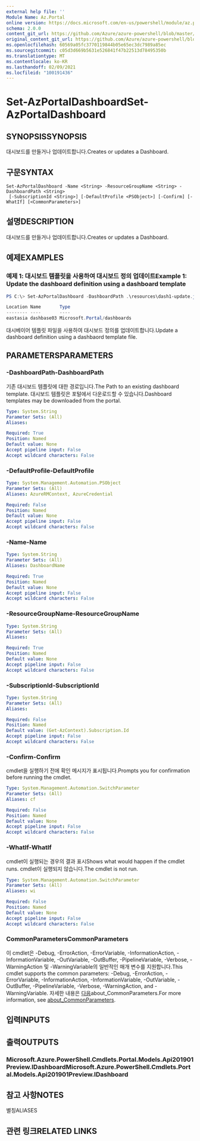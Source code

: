 ```yaml
---
external help file: ''
Module Name: Az.Portal
online version: https://docs.microsoft.com/en-us/powershell/module/az.portal/set-azportaldashboard
schema: 2.0.0
content_git_url: https://github.com/Azure/azure-powershell/blob/master/src/Portal/help/Set-AzPortalDashboard.md
original_content_git_url: https://github.com/Azure/azure-powershell/blob/master/src/Portal/help/Set-AzPortalDashboard.md
ms.openlocfilehash: 60569a05fc3770119844b05e65ec3dc7989a85ec
ms.sourcegitcommit: c05d3d669b5631e526841f47b22513d78495350b
ms.translationtype: MT
ms.contentlocale: ko-KR
ms.lasthandoff: 02/09/2021
ms.locfileid: "100191436"
---
```

# <span data-ttu-id="4ad30-101">Set-AzPortalDashboard</span><span class="sxs-lookup"><span data-stu-id="4ad30-101">Set-AzPortalDashboard</span></span>

## <span data-ttu-id="4ad30-102">SYNOPSIS</span><span class="sxs-lookup"><span data-stu-id="4ad30-102">SYNOPSIS</span></span>
<span data-ttu-id="4ad30-103">대시보드를 만들거나 업데이트합니다.</span><span class="sxs-lookup"><span data-stu-id="4ad30-103">Creates or updates a Dashboard.</span></span>

## <span data-ttu-id="4ad30-104">구문</span><span class="sxs-lookup"><span data-stu-id="4ad30-104">SYNTAX</span></span>

```
Set-AzPortalDashboard -Name <String> -ResourceGroupName <String> -DashboardPath <String>
 [-SubscriptionId <String>] [-DefaultProfile <PSObject>] [-Confirm] [-WhatIf] [<CommonParameters>]
```

## <span data-ttu-id="4ad30-105">설명</span><span class="sxs-lookup"><span data-stu-id="4ad30-105">DESCRIPTION</span></span>
<span data-ttu-id="4ad30-106">대시보드를 만들거나 업데이트합니다.</span><span class="sxs-lookup"><span data-stu-id="4ad30-106">Creates or updates a Dashboard.</span></span>

## <span data-ttu-id="4ad30-107">예제</span><span class="sxs-lookup"><span data-stu-id="4ad30-107">EXAMPLES</span></span>

### <span data-ttu-id="4ad30-108">예제 1: 대시보드 템플릿을 사용하여 대시보드 정의 업데이트</span><span class="sxs-lookup"><span data-stu-id="4ad30-108">Example 1: Update the dashboard definition using a dashboard template</span></span>
```powershell
PS C:\> Set-AzPortalDashboard -DashboardPath .\resources\dash1-update.json -ResourceGroupName my-rg -DashboardName dashbase03

Location Name       Type
-------- ----       ----
eastasia dashbase03 Microsoft.Portal/dashboards
```

<span data-ttu-id="4ad30-109">대시베이어 템플릿 파일을 사용하여 대시보드 정의를 업데이트합니다.</span><span class="sxs-lookup"><span data-stu-id="4ad30-109">Update a dashboard definition using a dashbaord template file.</span></span>

## <span data-ttu-id="4ad30-110">PARAMETERS</span><span class="sxs-lookup"><span data-stu-id="4ad30-110">PARAMETERS</span></span>

### <span data-ttu-id="4ad30-111">-DashboardPath</span><span class="sxs-lookup"><span data-stu-id="4ad30-111">-DashboardPath</span></span>
<span data-ttu-id="4ad30-112">기존 대시보드 템플릿에 대한 경로입니다.</span><span class="sxs-lookup"><span data-stu-id="4ad30-112">The Path to an existing dashboard template.</span></span>
<span data-ttu-id="4ad30-113">대시보드 템플릿은 포털에서 다운로드할 수 있습니다.</span><span class="sxs-lookup"><span data-stu-id="4ad30-113">Dashboard templates may be downloaded from the portal.</span></span>

```yaml
Type: System.String
Parameter Sets: (All)
Aliases:

Required: True
Position: Named
Default value: None
Accept pipeline input: False
Accept wildcard characters: False
```

### <span data-ttu-id="4ad30-114">-DefaultProfile</span><span class="sxs-lookup"><span data-stu-id="4ad30-114">-DefaultProfile</span></span>


```yaml
Type: System.Management.Automation.PSObject
Parameter Sets: (All)
Aliases: AzureRMContext, AzureCredential

Required: False
Position: Named
Default value: None
Accept pipeline input: False
Accept wildcard characters: False
```

### <span data-ttu-id="4ad30-115">-Name</span><span class="sxs-lookup"><span data-stu-id="4ad30-115">-Name</span></span>


```yaml
Type: System.String
Parameter Sets: (All)
Aliases: DashboardName

Required: True
Position: Named
Default value: None
Accept pipeline input: False
Accept wildcard characters: False
```

### <span data-ttu-id="4ad30-116">-ResourceGroupName</span><span class="sxs-lookup"><span data-stu-id="4ad30-116">-ResourceGroupName</span></span>


```yaml
Type: System.String
Parameter Sets: (All)
Aliases:

Required: True
Position: Named
Default value: None
Accept pipeline input: False
Accept wildcard characters: False
```

### <span data-ttu-id="4ad30-117">-SubscriptionId</span><span class="sxs-lookup"><span data-stu-id="4ad30-117">-SubscriptionId</span></span>


```yaml
Type: System.String
Parameter Sets: (All)
Aliases:

Required: False
Position: Named
Default value: (Get-AzContext).Subscription.Id
Accept pipeline input: False
Accept wildcard characters: False
```

### <span data-ttu-id="4ad30-118">-Confirm</span><span class="sxs-lookup"><span data-stu-id="4ad30-118">-Confirm</span></span>
<span data-ttu-id="4ad30-119">cmdlet을 실행하기 전에 확인 메시지가 표시됩니다.</span><span class="sxs-lookup"><span data-stu-id="4ad30-119">Prompts you for confirmation before running the cmdlet.</span></span>

```yaml
Type: System.Management.Automation.SwitchParameter
Parameter Sets: (All)
Aliases: cf

Required: False
Position: Named
Default value: None
Accept pipeline input: False
Accept wildcard characters: False
```

### <span data-ttu-id="4ad30-120">-WhatIf</span><span class="sxs-lookup"><span data-stu-id="4ad30-120">-WhatIf</span></span>
<span data-ttu-id="4ad30-121">cmdlet이 실행되는 경우의 결과 표시</span><span class="sxs-lookup"><span data-stu-id="4ad30-121">Shows what would happen if the cmdlet runs.</span></span>
<span data-ttu-id="4ad30-122">cmdlet이 실행되지 않습니다.</span><span class="sxs-lookup"><span data-stu-id="4ad30-122">The cmdlet is not run.</span></span>

```yaml
Type: System.Management.Automation.SwitchParameter
Parameter Sets: (All)
Aliases: wi

Required: False
Position: Named
Default value: None
Accept pipeline input: False
Accept wildcard characters: False
```

### <span data-ttu-id="4ad30-123">CommonParameters</span><span class="sxs-lookup"><span data-stu-id="4ad30-123">CommonParameters</span></span>
<span data-ttu-id="4ad30-124">이 cmdlet은 -Debug, -ErrorAction, -ErrorVariable, -InformationAction, -InformationVariable, -OutVariable, -OutBuffer, -PipelineVariable, -Verbose, -WarningAction 및 -WarningVariable의 일반적인 매개 변수를 지원합니다.</span><span class="sxs-lookup"><span data-stu-id="4ad30-124">This cmdlet supports the common parameters: -Debug, -ErrorAction, -ErrorVariable, -InformationAction, -InformationVariable, -OutVariable, -OutBuffer, -PipelineVariable, -Verbose, -WarningAction, and -WarningVariable.</span></span> <span data-ttu-id="4ad30-125">자세한 내용은 [다음](http://go.microsoft.com/fwlink/?LinkID=113216)about_CommonParameters.</span><span class="sxs-lookup"><span data-stu-id="4ad30-125">For more information, see [about_CommonParameters](http://go.microsoft.com/fwlink/?LinkID=113216).</span></span>

## <span data-ttu-id="4ad30-126">입력</span><span class="sxs-lookup"><span data-stu-id="4ad30-126">INPUTS</span></span>

## <span data-ttu-id="4ad30-127">출력</span><span class="sxs-lookup"><span data-stu-id="4ad30-127">OUTPUTS</span></span>

### <span data-ttu-id="4ad30-128">Microsoft.Azure.PowerShell.Cmdlets.Portal.Models.Api201901Preview.IDashboard</span><span class="sxs-lookup"><span data-stu-id="4ad30-128">Microsoft.Azure.PowerShell.Cmdlets.Portal.Models.Api201901Preview.IDashboard</span></span>

## <span data-ttu-id="4ad30-129">참고 사항</span><span class="sxs-lookup"><span data-stu-id="4ad30-129">NOTES</span></span>

<span data-ttu-id="4ad30-130">별칭</span><span class="sxs-lookup"><span data-stu-id="4ad30-130">ALIASES</span></span>

## <span data-ttu-id="4ad30-131">관련 링크</span><span class="sxs-lookup"><span data-stu-id="4ad30-131">RELATED LINKS</span></span>

